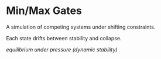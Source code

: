# Min/Max Gates

A simulation of competing systems under shifting constraints.

Each state drifts between stability and collapse.

_equilibrium under pressure (dynamic stability)_